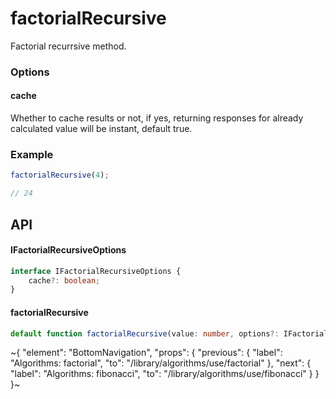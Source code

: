 
# factorialRecursive

Factorial recurrsive method.

### Options

#### cache

Whether to cache results or not, if yes, returning responses for already calculated value will be instant, default true.

### Example

```ts
factorialRecursive(4);

// 24
```

## API

#### IFactorialRecursiveOptions

```ts
interface IFactorialRecursiveOptions {
    cache?: boolean;
}
```

#### factorialRecursive

```ts
default function factorialRecursive(value: number, options?: IFactorialRecursiveOptions): number;
```


~{
  "element": "BottomNavigation",
  "props": {
    "previous": {
      "label": "Algorithms: factorial",
      "to": "/library/algorithms/use/factorial"
    },
    "next": {
      "label": "Algorithms: fibonacci",
      "to": "/library/algorithms/use/fibonacci"
    }
  }
}~
